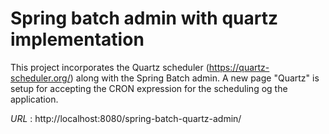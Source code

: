 Spring batch admin with quartz implementation
=========================

This project incorporates the Quartz scheduler (https://quartz-scheduler.org/) along with the Spring Batch admin.
A new page "Quartz" is setup for accepting the CRON expression for the scheduling og the application.

*URL* : http://localhost:8080/spring-batch-quartz-admin/

